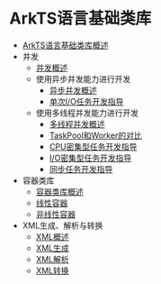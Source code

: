 # ArkTS语言基础类库

- [ArkTS语言基础类库概述](arkts-commonlibrary-overview.md)
- 并发
  - [并发概述](concurrency-overview.md)
  - 使用异步并发能力进行开发
    - [异步并发概述](async-concurrency-overview.md)
    - [单次I/O任务开发指导](single-io-development.md)
  - 使用多线程并发能力进行开发
    - [多线程并发概述](multi-thread-concurrency-overview.md)
    - [TaskPool和Worker的对比](taskpool-vs-worker.md)
    - [CPU密集型任务开发指导](cpu-intensive-task-development.md)
    - [I/O密集型任务开发指导](io-intensive-task-development.md)
    - [同步任务开发指导](sync-task-development.md)
- 容器类库
  - [容器类库概述](container-overview.md)
  - [线性容器](linear-container.md)
  - [非线性容器](nonlinear-container.md)
- XML生成、解析与转换
  - [XML概述](xml-overview.md)
  - [XML生成](xml-generation.md)
  - [XML解析](xml-parsing.md)
  - [XML转换](xml-conversion.md)
